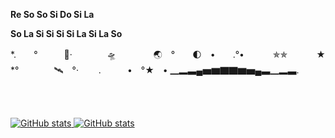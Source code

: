 <p>
    <strong>
        Re So So Si Do Si La
    </strong>
</p>
<p>
    <strong>
        So La Si Si Si Si La Si La So
    </strong>
</p>
  *.　　°　　　　️·　　　　🛸　　　 　🌏　°　　🌓　•　　.°•　　　 ✯✯
　　　★　*°　　　　🛰　°·　　
.　　　•　°★　•
▁▂▃▄▅▆▇▇▆▅▄▃▁▂▃.​
</p>
<br />
<br />
<p align=left>
  <a href="https://github.com/anuraghazra/github-readme-stats">
    <img src="https://github-readme-stats.vercel.app/api/top-langs/?username=AhmirZhang&layout=compact&theme=merko" alt="GitHub stats" />
  </a>
  <a href="https://github.com/anuraghazra/github-readme-stats">
    <img src="https://github-readme-stats.vercel.app/api?username=AhmirZhang&show_icons=true&include_all_commits=true&theme=merko" alt="GitHub stats" />
  </a>
</p>
